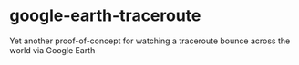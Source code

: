 google-earth-traceroute
=======================

Yet another proof-of-concept for watching a traceroute bounce across the world via Google Earth